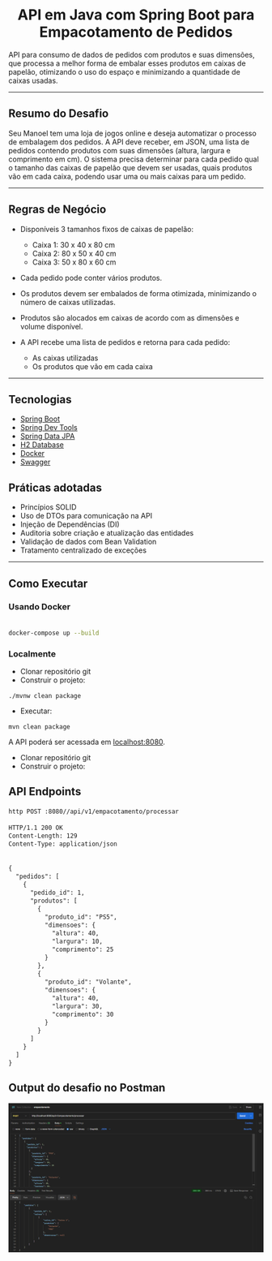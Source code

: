 <h1 align="center">
  API em Java com Spring Boot para Empacotamento de Pedidos
</h1>

API para consumo de dados de pedidos com produtos e suas dimensões, que processa a melhor forma de embalar esses produtos em caixas de papelão, otimizando o uso do espaço e minimizando a quantidade de caixas usadas.

---

## Resumo do Desafio

Seu Manoel tem uma loja de jogos online e deseja automatizar o processo de embalagem dos pedidos. A API deve receber, em JSON, uma lista de pedidos contendo produtos com suas dimensões (altura, largura e comprimento em cm). O sistema precisa determinar para cada pedido qual o tamanho das caixas de papelão que devem ser usadas, quais produtos vão em cada caixa, podendo usar uma ou mais caixas para um pedido.

---

## Regras de Negócio

- Disponíveis 3 tamanhos fixos de caixas de papelão:
  - Caixa 1: 30 x 40 x 80 cm
  - Caixa 2: 80 x 50 x 40 cm
  - Caixa 3: 50 x 80 x 60 cm

- Cada pedido pode conter vários produtos.
- Os produtos devem ser embalados de forma otimizada, minimizando o número de caixas utilizadas.
- Produtos são alocados em caixas de acordo com as dimensões e volume disponível.
- A API recebe uma lista de pedidos e retorna para cada pedido:
  - As caixas utilizadas
  - Os produtos que vão em cada caixa

---

## Tecnologias

- [Spring Boot](https://spring.io/projects/spring-boot)
- [Spring Dev Tools](https://spring.io/tools)
- [Spring Data JPA](https://docs.spring.io/spring-data/jpa/reference/html/#jpa.query-methods)
- [H2 Database](https://www.h2database.com/html/main.html)
- [Docker](https://www.docker.com/)
- [Swagger](https://swagger.io/tools/swagger-ui/)


## Práticas adotadas

- Princípios SOLID
- Uso de DTOs para comunicação na API
- Injeção de Dependências (DI)
- Auditoria sobre criação e atualização das entidades
- Validação de dados com Bean Validation
- Tratamento centralizado de exceções

---

## Como Executar

### Usando Docker

```bash

docker-compose up --build

```

### Localmente

-   Clonar repositório git
-   Construir o projeto:

```
./mvnw clean package
```

-   Executar:

```
mvn clean package

```

A API poderá ser acessada em [localhost:8080](http://localhost:8080).

-   Clonar repositório git
-   Construir o projeto:

## API Endpoints


```
http POST :8080//api/v1/empacotamento/processar

HTTP/1.1 200 OK
Content-Length: 129
Content-Type: application/json


{
  "pedidos": [
    {
      "pedido_id": 1,
      "produtos": [
        {
          "produto_id": "PS5",
          "dimensoes": {
            "altura": 40,
            "largura": 10,
            "comprimento": 25
          }
        },
        {
          "produto_id": "Volante",
          "dimensoes": {
            "altura": 40,
            "largura": 30,
            "comprimento": 30
          }
        }
      ]
    }
  ]
}
```

## Output do desafio no Postman

<img src="./postman.png" alt="Postman" width="700"/>